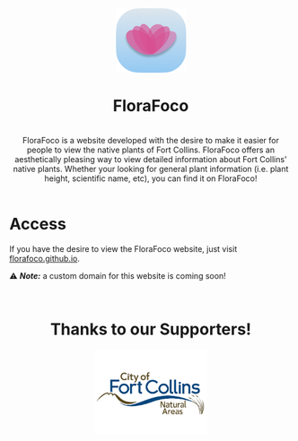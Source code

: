 <div align="center">
  <img src="branding/Logo.png">
  <h1>FloraFoco</h1>
  <br>
  FloraFoco is a website developed with the desire to make it easier for people to view the native plants of Fort Collins. FloraFoco offers an aesthetically pleasing way to view detailed information about Fort Collins' native plants. Whether your looking for general plant information (i.e. plant height, scientific name, etc), you can find it on FloraFoco!
</div>
<br>

<h1></h1>
<h1>Access</h1>

If you have the desire to view the FloraFoco website, just visit [florafoco.github.io](florafoco.github.io).

⚠️ ***Note:*** a custom domain for this website is coming soon!

<br>
<div align="center">
  <h1>Thanks to our Supporters! </h1>
  <img src="branding/foconaturalareas.png" width="200px">
</div>
